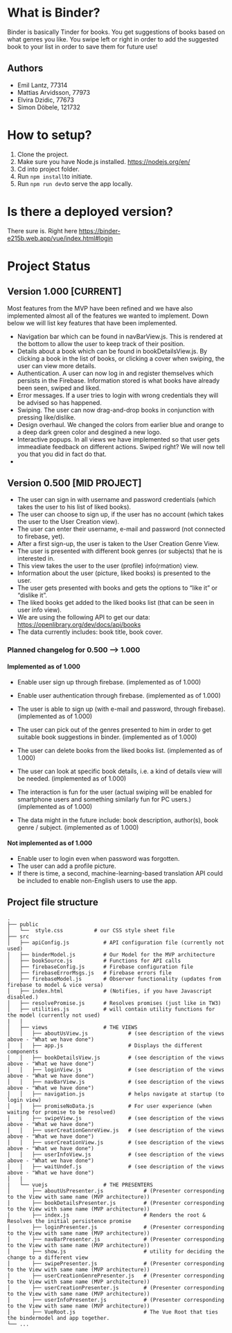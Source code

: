 # What is Binder?

Binder is basically Tinder for books. You get suggestions of books based on what genres you like. You swipe left or right in order to add the suggested book to your list in order to save them for future use!

## Authors

- Emil Lantz, 77314
- Mattias Arvidsson, 77973
- Elvira Dzidic, 77673 
- Simon Döbele, 121732

# How to setup?

1. Clone the project.
2. Make sure you have Node.js installed. https://nodejs.org/en/
3. Cd into project folder.
4. Run ```npm install```to initiate.
5. Run ```npm run dev```to serve the app locally.

# Is there a deployed version?

There sure is. Right here https://binder-e215b.web.app/vue/index.html#login

# Project Status

## Version 1.000 [CURRENT]

Most features from the MVP have been refined and we have also implemented almost all of the features we wanted to implement. Down below we will list key features that have been implemented.

- Navigation bar which can be found in navBarView.js. This is rendered at the bottom to allow the user to keep track of their position.
- Details about a book which can be found in bookDetailsView.js. By clicking a book in the list of books, or clicking a cover when swiping, the user can view more details.
- Authentication. A user can now log in and register themselves which persists in the Firebase. Information stored is what books have already been seen, swiped and liked.
- Error messages. If a user tries to login with wrong credentials they will be advised so has happened.
- Swiping. The user can now drag-and-drop books in conjunction with pressing like/dislike.
- Design overhaul. We changed the colors from earlier blue and orange to a deep dark green color and desgined a new logo.
- Interactive popups. In all views we have implemented so that user gets immeadiate feedback on different actions. Swiped right? We will now tell you that you did in fact do that.
- 
## Version 0.500 [MID PROJECT]

- The user can sign in with username and password credentials (which takes the user to his list of liked books).
- The user can choose to sign up, if the user has no account (which takes the user to the User Creation view).
- The user can enter their username, e-mail and password (not connected to firebase, yet).
- After a first sign-up, the user is taken to the User Creation Genre View.
- The user is presented with different book genres (or subjects) that he is interested in.
- This view takes the user to the user (profile) info(rmation) view.
- Information about the user (picture, liked books) is presented to the user.
- The user gets presented with books and gets the options to “like it” or “dislike it”.
- The liked books get added to the liked books list (that can be seen in user info view).
- We are using the following API to get our data: https://openlibrary.org/dev/docs/api/books
- The data currently includes: book title, book cover. 

### Planned changelog for 0.500 --> 1.000

#### Implemented as of 1.000

- Enable user sign up through firebase. (implemented as of 1.000)
- Enable user authentication through firebase. (implemented as of 1.000)

- The user is able to sign up (with e-mail and password, through firebase). (implemented as of 1.000)

- The user can pick out of the genres presented to him in order to get suitable book suggestions in binder. (implemented as of 1.000)
- The user can delete books from the liked books list. (implemented as of 1.000)
- The user can look at specific book details, i.e. a kind of details view will be needed. (implemented as of 1.000)
- The interaction is fun for the user (actual swiping will be enabled for smartphone users and something similarly fun for PC users.) (implemented as of 1.000)
- The data might in the future include: book description, author(s), book genre / subject. (implemented as of 1.000)

#### Not implemented as of 1.000

- Enable user to login even when password was forgotten.
- The user can add a profile picture.
- If there is time, a second, machine-learning-based translation API could be included to enable non-English users to use the app.


## Project file structure

```
.
├── public
│   └──  style.css          # our CSS style sheet file
├── src                     
│   ├── apiConfig.js           # API configuration file (currently not used)       
│   ├── binderModel.js         # Our Model for the MVP architecture
│   ├── bookSource.js          # Functions for API calls
│   ├── firebaseConfig.js      # Firebase configuration file
│   ├── firebaseErrorMsgs.js   # Firebase errors file
│   ├── firebaseModel.js       # Observer functionality (updates from firebase to model & vice versa)
│   ├── index.html             # (Notifies, if you have Javascript disabled.)
│   ├── resolvePromise.js      # Resolves promises (just like in TW3)
│   ├── utilities.js           # will contain utility functions for the model (currently not used)
|   |   
│   ├── views                  # THE VIEWS
│   │   ├── aboutUsView.js             # (see description of the views above - "What we have done")
│   │   ├── app.js                     # Displays the different components
│   │   ├── bookDetailsView.js         # (see description of the views above - "What we have done")
│   │   ├── loginView.js               # (see description of the views above - "What we have done")
│   │   ├── navBarView.js              # (see description of the views above - "What we have done")
│   │   ├── navigation.js              # helps navigate at startup (to login view)
│   │   ├── promiseNoData.js           # For user experience (when waiting for promise to be resolved)
│   │   ├── swipeView.js               # (see description of the views above - "What we have done")
│   │   ├── userCreationGenreView.js   # (see description of the views above - "What we have done")
│   │   ├── userCreationView.js        # (see description of the views above - "What we have done")
│   │   ├── userInfoView.js            # (see description of the views above - "What we have done")
│   │   ├── waitUndef.js               # (see description of the views above - "What we have done")
│   |
|   └── vuejs                  # THE PRESENTERS
│       ├── aboutUsPresenter.js             # (Presenter corresponding to the View with same name (MVP architecture))
│       ├── bookDetailsPresenter.js         # (Presenter corresponding to the View with same name (MVP architecture))
│       ├── index.js                        # Renders the root & Resolves the initial persistence promise
│       ├── loginPresenter.js               # (Presenter corresponding to the View with same name (MVP architecture))
│       ├── navBarPresenter.js              # (Presenter corresponding to the View with same name (MVP architecture))
│       ├── show.js                         # utility for deciding the change to a different view
│       ├── swipePresenter.js               # (Presenter corresponding to the View with same name (MVP architecture))
│       ├── userCreationGenrePresenter.js   # (Presenter corresponding to the View with same name (MVP architecture))
│       ├── userCreationPresenter.js        # (Presenter corresponding to the View with same name (MVP architecture))
│       ├── userInfoPresenter.js            # (Presenter corresponding to the View with same name (MVP architecture))
│       ├── VueRoot.js                      # The Vue Root that ties the bindermodel and app together.
└── ...
```
